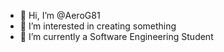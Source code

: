 - 👋 Hi, I’m @AeroG81
- 👀 I’m interested in creating something
- 🌱 I’m currently a Software Engineering Student 

<!---
AeroG81/AeroG81 is a ✨ special ✨ repository because its `README.md` (this file) appears on your GitHub profile.
You can click the Preview link to take a look at your changes.
--->
